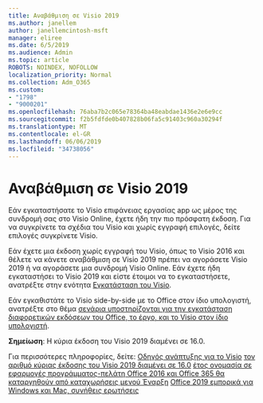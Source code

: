 ```yaml
---
title: Αναβάθμιση σε Visio 2019
ms.author: janellem
author: janellemcintosh-msft
manager: eliree
ms.date: 6/5/2019
ms.audience: Admin
ms.topic: article
ROBOTS: NOINDEX, NOFOLLOW
localization_priority: Normal
ms.collection: Adm_O365
ms.custom:
- "1798"
- "9000201"
ms.openlocfilehash: 76aba7b2c065e78364ba48eabdae1436e2e6e9cc
ms.sourcegitcommit: f2b5fdfde0b407828b06fa5c91403c960a30294f
ms.translationtype: MT
ms.contentlocale: el-GR
ms.lasthandoff: 06/06/2019
ms.locfileid: "34738056"
---
```

# <a name="upgrade-to-visio-2019"></a>Αναβάθμιση σε Visio 2019

Εάν εγκαταστήσατε το Visio επιφάνειας εργασίας app ως μέρος της συνδρομή σας στο Visio Online, έχετε ήδη την πιο πρόσφατη έκδοση. Για να συγκρίνετε τα σχέδια του Visio και χωρίς εγγραφή επιλογές, δείτε επιλογές συγκρίνετε Visio.

Εάν έχετε μια έκδοση χωρίς εγγραφή του Visio, όπως το Visio 2016 και θέλετε να κάνετε αναβάθμιση σε Visio 2019 πρέπει να αγοράσετε Visio 2019 ή να αγοράσετε μια συνδρομή Visio Online. Εάν έχετε ήδη εγκαταστήσει το Visio 2019 και είστε έτοιμοι να το εγκαταστήσετε, ανατρέξτε στην ενότητα [Εγκατάσταση του Visio](https://support.office.com/article/f98f21e3-aa02-4827-9167-ddab5b025710?wt.mc_id=OfficeAdm_ClientDIA_Alchemy1798). 

Εάν εγκαθιστάτε το Visio side-by-side με το Office στον ίδιο υπολογιστή, ανατρέξτε στο θέμα [σενάρια υποστηρίζονται για την εγκατάσταση διαφορετικών εκδόσεων του Office, το έργο, και το Visio στον ίδιο υπολογιστή](https://docs.microsoft.com/deployoffice/install-different-office-visio-and-project-versions-on-the-same-computer).

**Σημείωση**: Η κύρια έκδοση του Visio 2019 διαμένει σε 16.0.

Για περισσότερες πληροφορίες, δείτε: [Οδηγός ανάπτυξης για το Visio](https://docs.microsoft.com/deployoffice/deployment-guide-for-visio)
[τον αριθμό κύριας έκδοσης του Visio 2019 διαμένει σε 16.0](https://docs.microsoft.com/en-gb/deployoffice/office2019/overview#whats-stayed-the-same-in-office-2019)
[έτος ονομασία σε εφαρμογές προγράμματος-πελάτη Office 2016 και Office 365 θα καταργηθούν από καταχωρήσεις μενού Έναρξη](https://support.office.com/article/8fe5e052-76d2-49de-af30-2e84ed3da907?wt.mc_id=OfficeAdm_ClientDIA_Alchemy1798) 
 [Office 2019 εμπορικά για Windows και Mac, συνήθεις ερωτήσεις](https://support.microsoft.com/help/4133312) 
